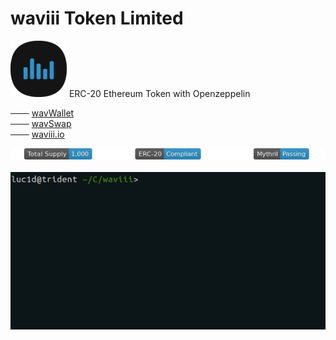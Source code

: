 # waviii Token Limited
![waviii_logo](Etherscan.io/waviii_logo_small.png) 
ERC-20 Ethereum Token with Openzeppelin

─── [wavWallet](https://github.com/luc1dLife/wavWallet)<br />
─── [wavSwap](https://github.com/luc1dLife/wavSwap)<br />
─── [waviii.io](https://github.com/luc1dLife/waviii.io)

<p align="left">
<a href="https://etherscan.io/token/0xBA00868912Af1a409F11E9c2B5d3a9376Cb3C2E2"><img src="Etherscan.io/waviii_badges.png"></a><br /><br />
<a href="https://etherscan.io/token/0xBA00868912Af1a409F11E9c2B5d3a9376Cb3C2E2" target="_blank"><img align="left" src="Etherscan.io/waviii.gif"></a>
</p>